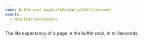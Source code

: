 ```yaml
---
name: bufferpool.pageLifeExptancyInMilliseconds
events:
  - MssqlInstanceSample
---
```


The life expectancy of a page in the buffer pool, in milliseconds.